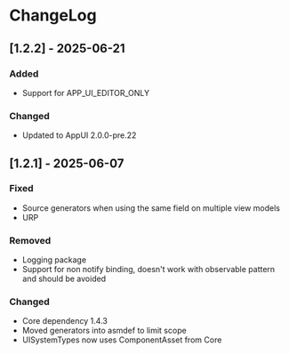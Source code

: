 # ChangeLog

## [1.2.2] - 2025-06-21

### Added
* Support for APP_UI_EDITOR_ONLY

### Changed
* Updated to AppUI 2.0.0-pre.22

## [1.2.1] - 2025-06-07

### Fixed
* Source generators when using the same field on multiple view models
* URP

### Removed
* Logging package
* Support for non notify binding, doesn't work with observable pattern and should be avoided

### Changed
* Core dependency 1.4.3
* Moved generators into asmdef to limit scope
* UISystemTypes now uses ComponentAsset from Core